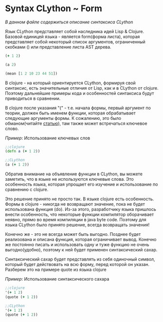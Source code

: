 # Syntax CLython ~ Form
 *В данном файле содержиться описание синтаксиса CLython*
 
Язык CLython представляет собой наследника идей Lisp & Clojure.
Базовой единицей языка - является form(форма листа), которая представляет собой
некоторый список аргументов, ограниченный скобками () или представление листа AST дерева.

```clojure
(+ 1 2)

(a 2)

(mean [1 2 10 23 44 51])
```

В clojure - на который ориентируется CLython, формируя свой синтаксис, есть значительные отличия от Lisp, как и в CLython от clojure. Поэтому дальнейшие примеры кода и особенностей синтаксиса будут приводиться в сравнении.

В clojure после указания "(" - т.е. начала формы, первый аргумент по теории, должен быть именем функции, которая обрабатывает следующие аргументы формы. К сожалению, это было обманом(читайте [статью]()), там также может встречаться ключевое слово.

*Пример*: Использование ключевых слов
```clojure
;;clojure 
(defn a (+ 1 2))

;;CLython
(a (+ 1 2))
```

Обратив внимание на объявление функции в CLython, вы можете заметить, что в языке не используются ключевые слова. Это особенность языка, которая упрощает его изучение и использование по сравнению с clojure.

Это решение принято не просто так. В языке clojure есть особенность. Формы в clojure - никогда не возвращают значение, пока не будет использована функция (do). Из-за этого, разработчику языка пришлось внести особенность, что некоторые функции компилятор оборачивает неявно, прямо во время компиляции в java byte code. Поэтому для языка CLython было принято решение, всегда возвращать значения!

Конечно же - это не всегда может быть выгодно. Позднее будет реализована и описана функция, которая ограничивает вывод. Конечно же постоянно писать и использовать одну и туже функцию не очень выгодно(удобно), поэтому к ней будет применен синтаксический сахар.

Синтаксический сахар будет представлять из себя одиночный символ, который будет действовать на всю форму, перед которой он указан. Разберем это на примере quote из языка clojure

*Пример*: Использование синтаксического сахара
```clojure
;;clojure 
'(+ 1 2)
(quote (+ 1 2))

;;CLython
'(+ 1 2)
(quote (+ 1 2))
```
